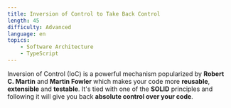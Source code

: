```yaml
---
title: Inversion of Control to Take Back Control
length: 45
difficulty: Advanced
language: en
topics:
    - Software Architecture
    - TypeScript
---
```


Inversion of Control (IoC) is a powerful mechanism popularized by **Robert C. Martin** and **Martin Fowler** which makes your code more **reusable**, **extensible** and **testable**. It's tied with one of the **SOLID** principles and following it will give you back **absolute control over your code**.
